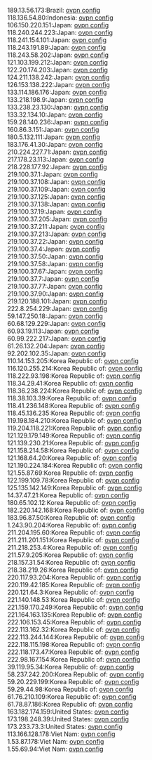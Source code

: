 189.13.56.173:Brazil: [ovpn config](vpn/189_13_56_173.ovpn)  
118.136.54.80:Indonesia: [ovpn config](vpn/118_136_54_80.ovpn)  
106.150.220.151:Japan: [ovpn config](vpn/106_150_220_151.ovpn)  
118.240.244.223:Japan: [ovpn config](vpn/118_240_244_223.ovpn)  
118.241.154.101:Japan: [ovpn config](vpn/118_241_154_101.ovpn)  
118.243.191.89:Japan: [ovpn config](vpn/118_243_191_89.ovpn)  
118.243.58.202:Japan: [ovpn config](vpn/118_243_58_202.ovpn)  
121.103.199.212:Japan: [ovpn config](vpn/121_103_199_212.ovpn)  
122.20.174.203:Japan: [ovpn config](vpn/122_20_174_203.ovpn)  
124.211.138.242:Japan: [ovpn config](vpn/124_211_138_242.ovpn)  
126.153.138.222:Japan: [ovpn config](vpn/126_153_138_222.ovpn)  
133.114.186.176:Japan: [ovpn config](vpn/133_114_186_176.ovpn)  
133.218.198.9:Japan: [ovpn config](vpn/133_218_198_9.ovpn)  
133.238.23.130:Japan: [ovpn config](vpn/133_238_23_130.ovpn)  
133.32.134.10:Japan: [ovpn config](vpn/133_32_134_10.ovpn)  
159.28.140.236:Japan: [ovpn config](vpn/159_28_140_236.ovpn)  
160.86.3.151:Japan: [ovpn config](vpn/160_86_3_151.ovpn)  
180.5.132.111:Japan: [ovpn config](vpn/180_5_132_111.ovpn)  
183.176.41.30:Japan: [ovpn config](vpn/183_176_41_30.ovpn)  
210.224.227.71:Japan: [ovpn config](vpn/210_224_227_71.ovpn)  
217.178.23.113:Japan: [ovpn config](vpn/217_178_23_113.ovpn)  
218.228.177.92:Japan: [ovpn config](vpn/218_228_177_92.ovpn)  
219.100.37.1:Japan: [ovpn config](vpn/219_100_37_1.ovpn)  
219.100.37.108:Japan: [ovpn config](vpn/219_100_37_108.ovpn)  
219.100.37.109:Japan: [ovpn config](vpn/219_100_37_109.ovpn)  
219.100.37.125:Japan: [ovpn config](vpn/219_100_37_125.ovpn)  
219.100.37.138:Japan: [ovpn config](vpn/219_100_37_138.ovpn)  
219.100.37.19:Japan: [ovpn config](vpn/219_100_37_19.ovpn)  
219.100.37.205:Japan: [ovpn config](vpn/219_100_37_205.ovpn)  
219.100.37.211:Japan: [ovpn config](vpn/219_100_37_211.ovpn)  
219.100.37.213:Japan: [ovpn config](vpn/219_100_37_213.ovpn)  
219.100.37.22:Japan: [ovpn config](vpn/219_100_37_22.ovpn)  
219.100.37.4:Japan: [ovpn config](vpn/219_100_37_4.ovpn)  
219.100.37.50:Japan: [ovpn config](vpn/219_100_37_50.ovpn)  
219.100.37.58:Japan: [ovpn config](vpn/219_100_37_58.ovpn)  
219.100.37.67:Japan: [ovpn config](vpn/219_100_37_67.ovpn)  
219.100.37.7:Japan: [ovpn config](vpn/219_100_37_7.ovpn)  
219.100.37.77:Japan: [ovpn config](vpn/219_100_37_77.ovpn)  
219.100.37.90:Japan: [ovpn config](vpn/219_100_37_90.ovpn)  
219.120.188.101:Japan: [ovpn config](vpn/219_120_188_101.ovpn)  
222.8.254.229:Japan: [ovpn config](vpn/222_8_254_229.ovpn)  
59.147.250.18:Japan: [ovpn config](vpn/59_147_250_18.ovpn)  
60.68.129.229:Japan: [ovpn config](vpn/60_68_129_229.ovpn)  
60.93.19.113:Japan: [ovpn config](vpn/60_93_19_113.ovpn)  
60.99.222.217:Japan: [ovpn config](vpn/60_99_222_217.ovpn)  
61.26.132.204:Japan: [ovpn config](vpn/61_26_132_204.ovpn)  
92.202.102.35:Japan: [ovpn config](vpn/92_202_102_35.ovpn)  
110.14.153.205:Korea Republic of: [ovpn config](vpn/110_14_153_205.ovpn)  
116.120.255.214:Korea Republic of: [ovpn config](vpn/116_120_255_214.ovpn)  
118.222.93.198:Korea Republic of: [ovpn config](vpn/118_222_93_198.ovpn)  
118.34.29.41:Korea Republic of: [ovpn config](vpn/118_34_29_41.ovpn)  
118.36.238.224:Korea Republic of: [ovpn config](vpn/118_36_238_224.ovpn)  
118.38.103.39:Korea Republic of: [ovpn config](vpn/118_38_103_39.ovpn)  
118.41.236.148:Korea Republic of: [ovpn config](vpn/118_41_236_148.ovpn)  
118.45.136.235:Korea Republic of: [ovpn config](vpn/118_45_136_235.ovpn)  
119.198.184.210:Korea Republic of: [ovpn config](vpn/119_198_184_210.ovpn)  
119.204.118.221:Korea Republic of: [ovpn config](vpn/119_204_118_221.ovpn)  
121.129.179.149:Korea Republic of: [ovpn config](vpn/121_129_179_149.ovpn)  
121.139.230.21:Korea Republic of: [ovpn config](vpn/121_139_230_21.ovpn)  
121.158.214.58:Korea Republic of: [ovpn config](vpn/121_158_214_58.ovpn)  
121.168.64.20:Korea Republic of: [ovpn config](vpn/121_168_64_20.ovpn)  
121.190.224.184:Korea Republic of: [ovpn config](vpn/121_190_224_184.ovpn)  
121.55.87.69:Korea Republic of: [ovpn config](vpn/121_55_87_69.ovpn)  
122.199.109.78:Korea Republic of: [ovpn config](vpn/122_199_109_78.ovpn)  
125.135.142.149:Korea Republic of: [ovpn config](vpn/125_135_142_149.ovpn)  
14.37.47.21:Korea Republic of: [ovpn config](vpn/14_37_47_21.ovpn)  
180.65.102.12:Korea Republic of: [ovpn config](vpn/180_65_102_12.ovpn)  
182.220.142.168:Korea Republic of: [ovpn config](vpn/182_220_142_168.ovpn)  
183.96.87.50:Korea Republic of: [ovpn config](vpn/183_96_87_50.ovpn)  
1.243.90.204:Korea Republic of: [ovpn config](vpn/1_243_90_204.ovpn)  
211.204.195.60:Korea Republic of: [ovpn config](vpn/211_204_195_60.ovpn)  
211.211.201.151:Korea Republic of: [ovpn config](vpn/211_211_201_151.ovpn)  
211.218.253.4:Korea Republic of: [ovpn config](vpn/211_218_253_4.ovpn)  
211.57.9.205:Korea Republic of: [ovpn config](vpn/211_57_9_205.ovpn)  
218.157.31.54:Korea Republic of: [ovpn config](vpn/218_157_31_54.ovpn)  
218.38.219.26:Korea Republic of: [ovpn config](vpn/218_38_219_26.ovpn)  
220.117.93.204:Korea Republic of: [ovpn config](vpn/220_117_93_204.ovpn)  
220.119.42.185:Korea Republic of: [ovpn config](vpn/220_119_42_185.ovpn)  
220.121.64.3:Korea Republic of: [ovpn config](vpn/220_121_64_3.ovpn)  
221.140.148.53:Korea Republic of: [ovpn config](vpn/221_140_148_53.ovpn)  
221.159.170.249:Korea Republic of: [ovpn config](vpn/221_159_170_249.ovpn)  
221.164.163.135:Korea Republic of: [ovpn config](vpn/221_164_163_135.ovpn)  
222.106.153.45:Korea Republic of: [ovpn config](vpn/222_106_153_45.ovpn)  
222.113.162.32:Korea Republic of: [ovpn config](vpn/222_113_162_32.ovpn)  
222.113.244.144:Korea Republic of: [ovpn config](vpn/222_113_244_144.ovpn)  
222.118.115.198:Korea Republic of: [ovpn config](vpn/222_118_115_198.ovpn)  
222.118.173.47:Korea Republic of: [ovpn config](vpn/222_118_173_47.ovpn)  
222.98.167.154:Korea Republic of: [ovpn config](vpn/222_98_167_154.ovpn)  
39.119.95.34:Korea Republic of: [ovpn config](vpn/39_119_95_34.ovpn)  
58.237.242.200:Korea Republic of: [ovpn config](vpn/58_237_242_200.ovpn)  
59.20.229.199:Korea Republic of: [ovpn config](vpn/59_20_229_199.ovpn)  
59.29.44.98:Korea Republic of: [ovpn config](vpn/59_29_44_98.ovpn)  
61.76.210.109:Korea Republic of: [ovpn config](vpn/61_76_210_109.ovpn)  
61.78.87.186:Korea Republic of: [ovpn config](vpn/61_78_87_186.ovpn)  
163.182.174.159:United States: [ovpn config](vpn/163_182_174_159.ovpn)  
173.198.248.39:United States: [ovpn config](vpn/173_198_248_39.ovpn)  
173.233.73.3:United States: [ovpn config](vpn/173_233_73_3.ovpn)  
113.166.128.178:Viet Nam: [ovpn config](vpn/113_166_128_178.ovpn)  
1.53.87.178:Viet Nam: [ovpn config](vpn/1_53_87_178.ovpn)  
1.55.69.94:Viet Nam: [ovpn config](vpn/1_55_69_94.ovpn)  
